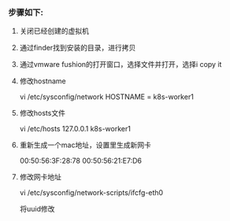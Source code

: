 ### 步骤如下:

1. 关闭已经创建的虚拟机

2. 通过finder找到安装的目录，进行拷贝

3. 通过vmware fushion的打开窗口，选择文件并打开，选择i copy it

4. 修改hostname


    vi /etc/sysconfig/network 
    HOSTNAME = k8s-worker1


5. 修改hosts文件


    vi /etc/hosts
    127.0.0.1 k8s-worker1


6. 重新生成一个mac地址，设置里生成新网卡


    00:50:56:3F:28:78
    00:50:56:21:E7:D6

7. 修改网卡地址


    vi /etc/sysconfig/network-scripts/ifcfg-eth0
    
    将uuid修改
